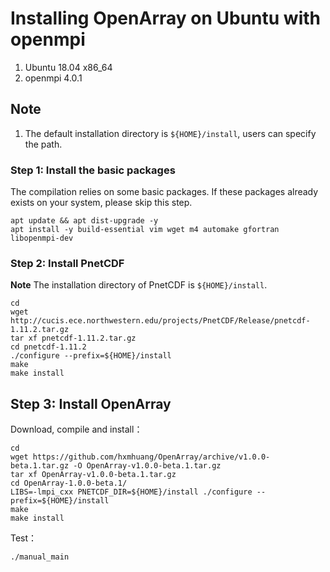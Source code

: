 # Installing OpenArray on Ubuntu with openmpi
1. Ubuntu 18.04 x86_64 
2. openmpi 4.0.1

## Note

1. The default installation directory is `${HOME}/install`, users can specify the path.

### Step 1: Install the basic packages

The compilation relies on some basic packages. If these packages already exists on your system, please skip this step.

```shell
apt update && apt dist-upgrade -y
apt install -y build-essential vim wget m4 automake gfortran libopenmpi-dev
```

### Step 2: Install PnetCDF

**Note** The installation directory of PnetCDF is `${HOME}/install`.

```shell
cd
wget http://cucis.ece.northwestern.edu/projects/PnetCDF/Release/pnetcdf-1.11.2.tar.gz
tar xf pnetcdf-1.11.2.tar.gz
cd pnetcdf-1.11.2
./configure --prefix=${HOME}/install 
make
make install
```

## Step 3: Install OpenArray

Download, compile and install：

```shell
cd
wget https://github.com/hxmhuang/OpenArray/archive/v1.0.0-beta.1.tar.gz -O OpenArray-v1.0.0-beta.1.tar.gz
tar xf OpenArray-v1.0.0-beta.1.tar.gz
cd OpenArray-1.0.0-beta.1/
LIBS=-lmpi_cxx PNETCDF_DIR=${HOME}/install ./configure --prefix=${HOME}/install
make
make install
```

Test：

```shell
./manual_main
```
